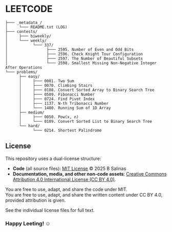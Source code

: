 # LEETCODE

```
├─── _metadata_/
│     └─── README.txt (LOG)
├─── contests/
│     ├─── biweekly/
│     └─── weekly/
│           └─── 337/
│                 ├─── 2595. Number of Even and Odd Bits
│                 ├─── 2596. Check Knight Tour Configuration
│                 ├─── 2597. The Number of Beautiful Subsets
│                 └─── 2598. Smallest Missing Non-Negative Integer After Operations
└─── problems/
      ├── easy/
      │     ├─── 0001. Two Sum
      │     ├─── 0070. Climbing Stairs
      │     ├─── 0108. Convert Sorted Array to Binary Search Tree
      │     ├─── 0509. Fibonacci Number
      │     ├─── 0724. Find Pivot Index
      │     ├─── 1137. N-th Tribonacci Number
      │     └─── 1480. Running Sum of 1D Array 
      ├── medium/
      │     ├─── 0050. Pow(x, n)
      │     └─── 0109. Convert Sorted List to Binary Search Tree
      └── hard/
            └─── 0214. Shortest Palindrome
```

## License
This repository uses a dual-license structure:

- **Code** (all source files): [MIT License](./LICENSE-MIT) © 2025 B Salinas  
- **Documentation, media, and other non-code assets**: [Creative Commons Attribution 4.0 International License (CC BY 4.0)](./LICENSE-CC).

You are free to use, adapt, and share the code under MIT.  
You are free to use, adapt, and share the written content under CC BY 4.0, provided attribution is given.

See the individual license files for full text. 

### Happy Leeting! ☺︎
